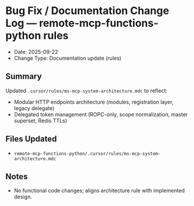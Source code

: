 # Bug Fix / Documentation Change Log — remote-mcp-functions-python rules

- Date: 2025-09-22
- Change Type: Documentation update (rules)

## Summary
Updated `.cursor/rules/ms-mcp-system-architecture.mdc` to reflect:
- Modular HTTP endpoints architecture (modules, registration layer, legacy delegate)
- Delegated token management (ROPC-only, scope normalization, master superset, Redis TTLs)

## Files Updated
- `remote-mcp-functions-python/.cursor/rules/ms-mcp-system-architecture.mdc`

## Notes
- No functional code changes; aligns architecture rule with implemented design.
